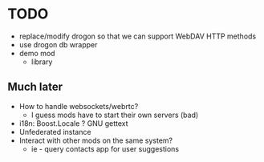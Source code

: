 # TODO
- replace/modify drogon so that we can support WebDAV HTTP methods
- use drogon db wrapper
- demo mod
  - library

## Much later
- How to handle websockets/webrtc?
  - I guess mods have to start their own servers (bad)
- i18n: Boost.Locale ? GNU gettext
- Unfederated instance
- Interact with other mods on the same system?
  - ie - query contacts app for user suggestions
